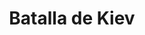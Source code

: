 ﻿---
title: "Batalla de Kiev"
permalink: periodes_853.html
layout: periode
dataInici: 1941-08-23
dataFi: 1941-09-26
sidebar: periodes
pares:
  - 486:
    title: "Operación Barbarroja"
    dataInici: "(1941-06-22)"
    dataFi: "(1941-12-05)"

fills:
jocsPrincipals:
jocsEscenaris:
jocsEpoca:
jocsEpocaEscenaris:
  - title: "Panzerkrieg"
    bggId: 753
    escenari: "Kiev Pocket"
    dataInici: 1941-08
    dataFi: 1941-10

---
